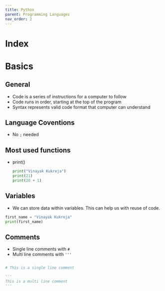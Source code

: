 ```yaml
---
title: Python
parent: Programming Languages
nav_order: 2
---
```


# Index

# Basics

## General

- Code is a series of instructions for a computer to follow
- Code runs in order, starting at the top of the program
- Syntax represents valid code format that computer can understand

## Language Coventions

- No `;` needed

## Most used functions

- print() 
    ```python
    print("Vinayak Kukreja")
    print(21)
    print(20 + 1)
    ```

## Variables

- We can store data within variables. This can help us with reuse of code.

```python
first_name = "Vinayak Kukreja"
print(first_name)
```

## Comments

- Single line comments with `#`
- Multi line comments with `'''`

```python

# This is a single line comment

'''
This is a multi line comment
'''

```
